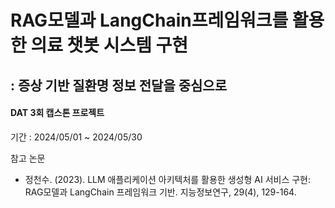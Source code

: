 # RAG모델과 LangChain프레임워크를 활용한 의료 챗봇 시스템 구현

## : 증상 기반 질환명 정보 전달을 중심으로

#### DAT 3회 캡스톤 프로젝트  
기간 : 2024/05/01 ~ 2024/05/30

참고 논문
- 정천수. (2023). LLM 애플리케이션 아키텍처를 활용한 생성형 AI 서비스 구현: RAG모델과 LangChain 프레임워크 기반. 지능정보연구, 29(4), 129-164.
